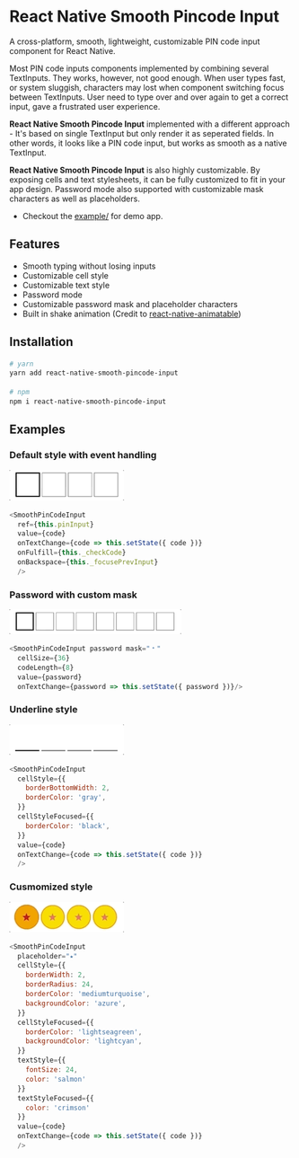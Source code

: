 # React Native Smooth Pincode Input

A cross-platform, smooth, lightweight, customizable PIN code input component for React Native.

Most PIN code inputs components implemented by combining several TextInputs. They works, however, not good enough. When user types fast, or system sluggish, characters may lost when component switching focus between TextInputs. User need to type over and over again to get a correct input, gave a frustrated user experience.

**React Native Smooth Pincode Input** implemented with a different approach - It's based on single TextInput but only render it as seperated fields. In other words, it looks like a PIN code input, but works as smooth as a native TextInput.

**React Native Smooth Pincode Input** is also highly customizable. By exposing cells and text stylesheets, it can be fully customized to fit in your app design. Password mode also supported with customizable mask characters as well as placeholders.

- Checkout the [example/](https://github.com/xamous/react-native-smooth-pincode-input/tree/master/example) for demo app.

## Features

- Smooth typing without losing inputs
- Customizable cell style
- Customizable text style
- Password mode
- Customizable password mask and placeholder characters
- Built in shake animation (Credit to [react-native-animatable](https://github.com/oblador/react-native-animatable))

## Installation

```sh
# yarn
yarn add react-native-smooth-pincode-input

# npm
npm i react-native-smooth-pincode-input
```

## Examples

### Default style with event handling
<img src="./demo/default.gif">

```js
<SmoothPinCodeInput
  ref={this.pinInput}
  value={code}
  onTextChange={code => this.setState({ code })}
  onFulfill={this._checkCode}
  onBackspace={this._focusePrevInput}
  />
```

### Password with custom mask
<img src="./demo/password.gif">

```js
<SmoothPinCodeInput password mask="﹡"
  cellSize={36}
  codeLength={8}
  value={password}
  onTextChange={password => this.setState({ password })}/>
```

### Underline style
<img src="./demo/underline.gif">

```js
<SmoothPinCodeInput
  cellStyle={{
    borderBottomWidth: 2,
    borderColor: 'gray',
  }}
  cellStyleFocused={{
    borderColor: 'black',
  }}
  value={code}
  onTextChange={code => this.setState({ code })}
  />
```

### Cusmomized style
<img src="./demo/customize.gif">

```js
<SmoothPinCodeInput
  placeholder="⭑"
  cellStyle={{
    borderWidth: 2,
    borderRadius: 24,
    borderColor: 'mediumturquoise',
    backgroundColor: 'azure',
  }}
  cellStyleFocused={{
    borderColor: 'lightseagreen',
    backgroundColor: 'lightcyan',
  }}
  textStyle={{
    fontSize: 24,
    color: 'salmon'
  }}
  textStyleFocused={{
    color: 'crimson'
  }}
  value={code}
  onTextChange={code => this.setState({ code })}
  />
```